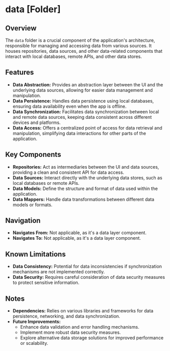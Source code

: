 # data [Folder]

## Overview

The `data` folder is a crucial component of the application's architecture, responsible for managing and accessing data from various sources. It houses repositories, data sources, and other data-related components that interact with local databases, remote APIs, and other data stores.

## Features

- **Data Abstraction:** Provides an abstraction layer between the UI and the underlying data sources, allowing for easier data management and manipulation.
- **Data Persistence:** Handles data persistence using local databases, ensuring data availability even when the app is offline.
- **Data Synchronization:** Facilitates data synchronization between local and remote data sources, keeping data consistent across different devices and platforms.
- **Data Access:** Offers a centralized point of access for data retrieval and manipulation, simplifying data interactions for other parts of the application.

## Key Components

- **Repositories:** Act as intermediaries between the UI and data sources, providing a clean and consistent API for data access.
- **Data Sources:** Interact directly with the underlying data stores, such as local databases or remote APIs.
- **Data Models:** Define the structure and format of data used within the application.
- **Data Mappers:** Handle data transformations between different data models or formats.

## Navigation

- **Navigates From:** Not applicable, as it's a data layer component.
- **Navigates To:** Not applicable, as it's a data layer component.

## Known Limitations

- **Data Consistency:** Potential for data inconsistencies if synchronization mechanisms are not implemented correctly.
- **Data Security:** Requires careful consideration of data security measures to protect sensitive information.

## Notes

- **Dependencies:** Relies on various libraries and frameworks for data persistence, networking, and data synchronization.
- **Future Improvements:**
    - Enhance data validation and error handling mechanisms.
    - Implement more robust data security measures.
    - Explore alternative data storage solutions for improved performance or scalability.